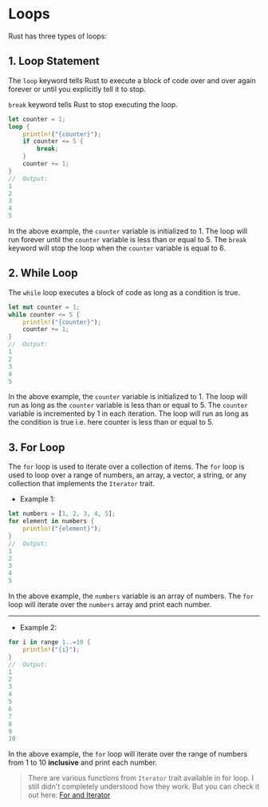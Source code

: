 # Loops

Rust has three types of loops:

## 1. Loop Statement

The `loop` keyword tells Rust to execute a block of code over and over again forever or until you explicitly tell it to stop.

`break` keyword tells Rust to stop executing the loop.

```rust
let counter = 1;
loop {
    println!("{counter}");
    if counter <= 5 {
        break;
    }
    counter += 1;
}
//  Output:
1
2
3
4
5
```

In the above example, the `counter` variable is initialized to 1. The loop will run forever until the `counter` variable is less than or equal to 5. The `break` keyword will stop the loop when the `counter` variable is equal to 6.

## 2. While Loop

The `while` loop executes a block of code as long as a condition is true.

```rust
let mut counter = 1;
while counter <= 5 {
    println!("{counter}");
    counter += 1;
}
//  Output:
1
2
3
4
5
```

In the above example, the `counter` variable is initialized to 1. The loop will run as long as the `counter` variable is less than or equal to 5. The `counter` variable is incremented by 1 in each iteration. The loop will run as long as the condition is true i.e. here counter is less than or equal to 5.

## 3. For Loop

The `for` loop is used to iterate over a collection of items. The `for` loop is used to loop over a range of numbers, an array, a vector, a string, or any collection that implements the `Iterator` trait.

- Example 1:

```rust
let numbers = [1, 2, 3, 4, 5];
for element in numbers {
    println!("{element}");
}
//  Output:
1
2
3
4
5
```

In the above example, the `numbers` variable is an array of numbers. The `for` loop will iterate over the `numbers` array and print each number.

---

- Example 2:

```rust
for i in range 1..=10 {
    println!("{i}");
}
//  Output:
1
2
3
4
5
6
7
8
9
10
```

In the above example, the `for` loop will iterate over the range of numbers from 1 to 10 **inclusive** and print each number.

> There are various functions from `Iterator` trait available in for loop. I still didn't completely understood how they work. But you can check it out here: [For and Iterator](https://doc.rust-lang.org/rust-by-example/flow_control/for.html)
